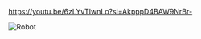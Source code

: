 https://youtu.be/6zLYvTIwnLo?si=AkpppD4BAW9NrBr-


![Robot](https://github.com/itishosseinian/How-to-Automate-a-Website-Using-Computer-Vision-Limercoin-/assets/58347650/01d4043f-6593-4443-b2bb-f9fcbec68618)
